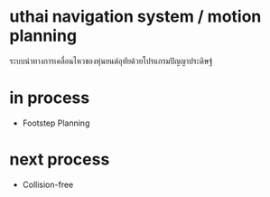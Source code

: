 # uthai navigation system / motion planning
ระบบนำทางการเคลื่อนไหวของหุ่นยนต์อุทัยด้วยโปรแกรมปัญญาประดิษฐ์
# in process
- Footstep Planning
# next process
- Collision-free
